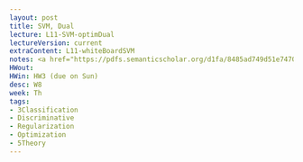 ```yaml
---
layout: post
title: SVM, Dual
lecture: L11-SVM-optimDual 
lectureVersion: current
extraContent: L11-whiteBoardSVM
notes: <a href="https://pdfs.semanticscholar.org/d1fa/8485ad749d51e7470d801bc1931706597601.pdf"> Paper SMO </a>
HWout: 
HWin: HW3 (due on Sun)
desc: W8
week: Th
tags:
- 3Classification
- Discriminative
- Regularization
- Optimization
- 5Theory
---
```

